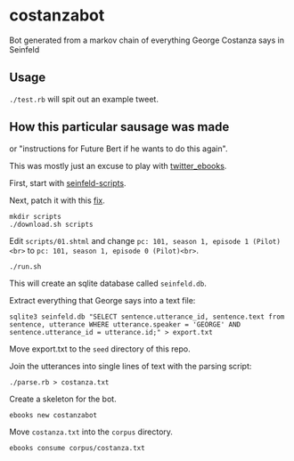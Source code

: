 # costanzabot

Bot generated from a markov chain of everything George Costanza says in Seinfeld

## Usage

`./test.rb` will spit out an example tweet.

## How this particular sausage was made

or "instructions for Future Bert if he wants to do this again".

This was mostly just an excuse to play with [twitter_ebooks](https://github.com/mispy/twitter_ebooks).

First, start with [seinfeld-scripts](https://github.com/colinpollock/seinfeld-scripts).

Next, patch it with this [fix](https://github.com/cschep/seinfeld-scripts/blob/d34dd1deac1b71c760f59bf810494b51e5b87042/download.sh).

```
mkdir scripts
./download.sh scripts
```

Edit `scripts/01.shtml` and change `pc: 101, season 1, episode 1 (Pilot)<br>` to `pc: 101, season 1, episode 0 (Pilot)<br>`.

```
./run.sh
```

This will create an sqlite database called `seinfeld.db`.

Extract everything that George says into a text file:

```
sqlite3 seinfeld.db "SELECT sentence.utterance_id, sentence.text from sentence, utterance WHERE utterance.speaker = 'GEORGE' AND sentence.utterance_id = utterance.id;" > export.txt
```

Move export.txt to the `seed` directory of this repo.

Join the utterances into single lines of text with the parsing script:

`./parse.rb > costanza.txt`

Create a skeleton for the bot.

`ebooks new costanzabot`

Move `costanza.txt` into the `corpus` directory.

```
ebooks consume corpus/costanza.txt
```